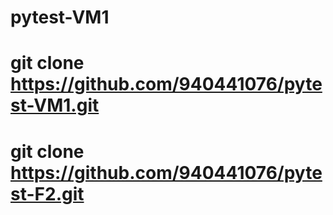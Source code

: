 # pytest-VM1

# git clone https://github.com/940441076/pytest-VM1.git
# git clone https://github.com/940441076/pytest-F2.git